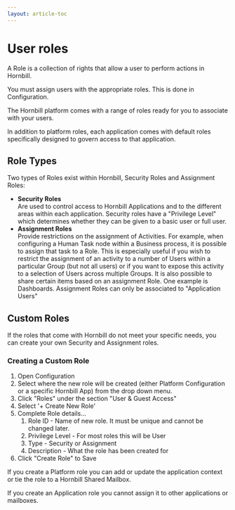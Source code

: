 ```yaml
---
layout: article-toc
---
```

# User roles
A Role is a collection of rights that allow a user to perform actions in Hornbill.

You must assign users with the appropriate roles.  This is done in Configuration.

The Hornbill platform comes with a range of roles ready for you to associate with your users.

In addition to platform roles, each application comes with default roles specifically designed to govern access to that application.

## Role Types
Two types of Roles exist within Hornbill, Security Roles and Assignment Roles:

* **Security Roles**<br>Are used to control access to Hornbill Applications and to the different areas within each application. Security roles have a "Privilege Level" which determines whether they can be given to a basic user or full user.
* **Assignment Roles**<br>Provide restrictions on the assignment of Activities. For example, when configuring a Human Task node within a Business process, it is possible to assign that task to a Role. This is especially useful if you wish to restrict the assignment of an activity to a number of Users within a particular Group (but not all users) or if you want to expose this activity to a selection of Users across multiple Groups.
It is also possible to share certain items based on an assignment Role. One example is Dashboards. Assignment Roles can only be associated to "Application Users"

## Custom Roles
If the roles that come with Hornbill do not meet your specific needs, you can create your own Security and Assignment roles.

### Creating a Custom Role
1. Open Configuration
1. Select where the new role will be created (either Platform Configuration or a specific Hornbill App) from the drop down menu.
1. Click "Roles" under the section "User & Guest Access"
1. Select '+ Create New Role'
1. Complete Role details...
    1. Role ID - Name of new role. It must be unique and cannot be changed later.
    1. Privilege Level - For most roles this will be User
    1. Type - Security or Assignment
    1. Description - What the role has been created for
1. Click "Create Role" to Save

If you create a Platform role you can add or update the application context or tie the role to a Hornbill Shared Mailbox.

If you create an Application role you cannot assign it to other applications or mailboxes.

